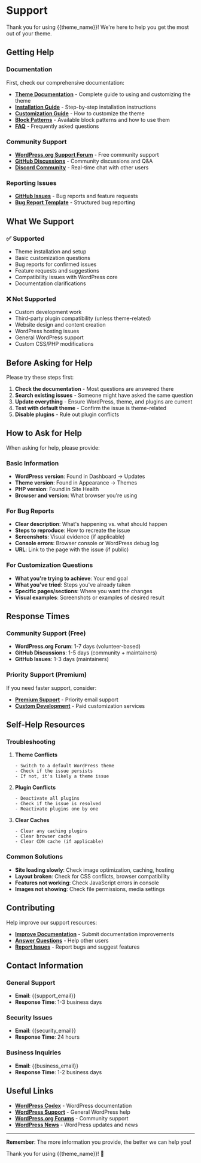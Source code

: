 # Support

Thank you for using {{theme_name}}! We're here to help you get the most out of your theme.

## Getting Help

### Documentation

First, check our comprehensive documentation:

- **[Theme Documentation]({{docs_url}})** - Complete guide to using and customizing the theme
- **[Installation Guide]({{docs_url}}/installation)** - Step-by-step installation instructions
- **[Customization Guide]({{docs_url}}/customization)** - How to customize the theme
- **[Block Patterns]({{docs_url}}/patterns)** - Available block patterns and how to use them
- **[FAQ]({{docs_url}}/faq)** - Frequently asked questions

### Community Support

- **[WordPress.org Support Forum](https://wordpress.org/support/theme/{{theme_slug}})** - Free community support
- **[GitHub Discussions]({{theme_repo_url}}/discussions)** - Community discussions and Q&A
- **[Discord Community]({{discord_url}})** - Real-time chat with other users

### Reporting Issues

- **[GitHub Issues]({{theme_repo_url}}/issues)** - Bug reports and feature requests
- **[Bug Report Template]({{theme_repo_url}}/issues/new?template=bug_report.md)** - Structured bug reporting

## What We Support

### ✅ Supported

- Theme installation and setup
- Basic customization questions
- Bug reports for confirmed issues
- Feature requests and suggestions
- Compatibility issues with WordPress core
- Documentation clarifications

### ❌ Not Supported

- Custom development work
- Third-party plugin compatibility (unless theme-related)
- Website design and content creation
- WordPress hosting issues
- General WordPress support
- Custom CSS/PHP modifications

## Before Asking for Help

Please try these steps first:

1. **Check the documentation** - Most questions are answered there
2. **Search existing issues** - Someone might have asked the same question
3. **Update everything** - Ensure WordPress, theme, and plugins are current
4. **Test with default theme** - Confirm the issue is theme-related
5. **Disable plugins** - Rule out plugin conflicts

## How to Ask for Help

When asking for help, please provide:

### Basic Information

- **WordPress version**: Found in Dashboard → Updates
- **Theme version**: Found in Appearance → Themes
- **PHP version**: Found in Site Health
- **Browser and version**: What browser you're using

### For Bug Reports

- **Clear description**: What's happening vs. what should happen
- **Steps to reproduce**: How to recreate the issue
- **Screenshots**: Visual evidence (if applicable)
- **Console errors**: Browser console or WordPress debug log
- **URL**: Link to the page with the issue (if public)

### For Customization Questions

- **What you're trying to achieve**: Your end goal
- **What you've tried**: Steps you've already taken
- **Specific pages/sections**: Where you want the changes
- **Visual examples**: Screenshots or examples of desired result

## Response Times

### Community Support (Free)

- **WordPress.org Forum**: 1-7 days (volunteer-based)
- **GitHub Discussions**: 1-5 days (community + maintainers)
- **GitHub Issues**: 1-3 days (maintainers)

### Priority Support (Premium)

If you need faster support, consider:

- **[Premium Support]({{premium_support_url}})** - Priority email support
- **[Custom Development]({{custom_dev_url}})** - Paid customization services

## Self-Help Resources

### Troubleshooting

1. **Theme Conflicts**
   ```
   - Switch to a default WordPress theme
   - Check if the issue persists
   - If not, it's likely a theme issue
   ```

2. **Plugin Conflicts**
   ```
   - Deactivate all plugins
   - Check if the issue is resolved
   - Reactivate plugins one by one
   ```

3. **Clear Caches**
   ```
   - Clear any caching plugins
   - Clear browser cache
   - Clear CDN cache (if applicable)
   ```

### Common Solutions

- **Site loading slowly**: Check image optimization, caching, hosting
- **Layout broken**: Check for CSS conflicts, browser compatibility
- **Features not working**: Check JavaScript errors in console
- **Images not showing**: Check file permissions, media settings

## Contributing

Help improve our support resources:

- **[Improve Documentation]({{docs_repo_url}})** - Submit documentation improvements
- **[Answer Questions]({{theme_repo_url}}/discussions)** - Help other users
- **[Report Issues]({{theme_repo_url}}/issues)** - Report bugs and suggest features

## Contact Information

### General Support
- **Email**: {{support_email}}
- **Response Time**: 1-3 business days

### Security Issues
- **Email**: {{security_email}}
- **Response Time**: 24 hours

### Business Inquiries
- **Email**: {{business_email}}
- **Response Time**: 1-2 business days

## Useful Links

- **[WordPress Codex](https://codex.wordpress.org/)** - WordPress documentation
- **[WordPress Support](https://wordpress.org/support/)** - General WordPress help
- **[WordPress.org Forums](https://wordpress.org/support/forums/)** - Community support
- **[WordPress News](https://wordpress.org/news/)** - WordPress updates and news

---

**Remember**: The more information you provide, the better we can help you! 

Thank you for using {{theme_name}}! 💙